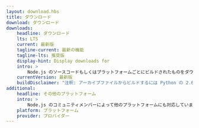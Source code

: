 ```yaml
---
layout: download.hbs
title: ダウンロード
download: ダウンロード
downloads:
    headline: ダウンロード
    lts: LTS
    current: 最新版
    tagline-current: 最新の機能
    tagline-lts: 推奨版
    display-hint: Display downloads for
    intro: >
        Node.js のソースコードもしくはプラットフォームごとにビルドされたものをダウンロードすることですぐに開発を始められます。
    currentVersion: 最新版
    buildDisclaimer: "注釈: アーカイブファイルからビルドするには Python の 2.6 もしくは 2.7 が必要になります。"
additional:
    headline: その他のプラットフォーム
    intro: >
        Node.js のコミュニティメンバーによって他のプラットフォームにも対応しています。しかし、これらのビルドされたコードは Node.js のコアチームによるサポートではありません。そして最新の Node.js リリースのものと同じレベルのものではいことには注意してください。
    platform: プラットフォーム
    provider: プロバイダー
---
```

